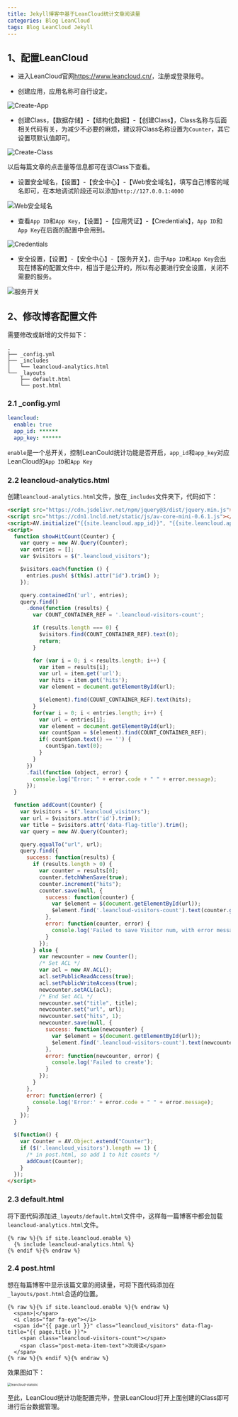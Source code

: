 ```yaml
---
title: Jekyll博客中基于LeanCloud统计文章阅读量
categories: Blog LeanCloud
tags: Blog LeanCloud Jekyll
---
```


## 1、配置LeanCloud

- 进入LeanCloud官网<https://www.leancloud.cn/>，注册或登录账号。

- 创建应用，应用名称可自行设定。

![Create-App](https://cdn.jsdelivr.net/gh/star927/Image-Hosting@main/202108/LeanCloud-1.png)

- 创建Class，【数据存储】-【结构化数据】-【创建Class】，Class名称与后面相关代码有关，为减少不必要的麻烦，建议将Class名称设置为`Counter`，其它设置项默认值即可。

![Create-Class](https://cdn.jsdelivr.net/gh/star927/Image-Hosting@main/202108/LeanCloud-2.png)

以后每篇文章的点击量等信息都可在该Class下查看。

- 设置安全域名，【设置】-【安全中心】-【Web安全域名】，填写自己博客的域名即可，在本地调试阶段还可以添加`http://127.0.0.1:4000`

![Web安全域名](https://cdn.jsdelivr.net/gh/star927/Image-Hosting@main/202108/LeanCloud-3.png)

- 查看`App ID`和`App Key`，【设置】-【应用凭证】-【Credentials】，`App ID`和`App Key`在后面的配置中会用到。

![Credentials](https://cdn.jsdelivr.net/gh/star927/Image-Hosting@main/202108/LeanCloud-4.png)

- 安全设置，【设置】-【安全中心】-【服务开关】，由于`App ID`和`App Key`会出现在博客的配置文件中，相当于是公开的，所以有必要进行安全设置，关闭不需要的服务。

![服务开关](https://cdn.jsdelivr.net/gh/star927/Image-Hosting@main/202108/LeanCloud-5.png)

## 2、修改博客配置文件

需要修改或新增的文件如下：

```
.
├── _config.yml
├── _includes
│   └── leancloud-analytics.html
└── _layouts
    ├── default.html
    └── post.html
```

### 2.1 _config.yml

```yml
leancloud:
  enable: true 
  app_id: ****** 
  app_key: ******
```

`enable`是一个总开关，控制LeanCould统计功能是否开启，`app_id`和`app_key`对应LeanCloud的`App ID`和`App Key`

### 2.2 leancloud-analytics.html

创建`leancloud-analytics.html`文件，放在`_includes`文件夹下，代码如下：

```html
<script src="https://cdn.jsdelivr.net/npm/jquery@3/dist/jquery.min.js"></script>
<script src="https://cdn1.lncld.net/static/js/av-core-mini-0.6.1.js"></script>
<script>AV.initialize("{{site.leancloud.app_id}}", "{{site.leancloud.app_key}}");</script>
<script>
  function showHitCount(Counter) {
    var query = new AV.Query(Counter);
    var entries = [];
    var $visitors = $(".leancloud_visitors");

    $visitors.each(function () {
      entries.push( $(this).attr("id").trim() );
    });

    query.containedIn('url', entries);
    query.find()
      .done(function (results) {
        var COUNT_CONTAINER_REF = '.leancloud-visitors-count';

        if (results.length === 0) {
          $visitors.find(COUNT_CONTAINER_REF).text(0);
          return;
        }

        for (var i = 0; i < results.length; i++) {
          var item = results[i];
          var url = item.get('url');
          var hits = item.get('hits');
          var element = document.getElementById(url);

          $(element).find(COUNT_CONTAINER_REF).text(hits);
        }
        for(var i = 0; i < entries.length; i++) {
          var url = entries[i];
          var element = document.getElementById(url);
          var countSpan = $(element).find(COUNT_CONTAINER_REF);
          if( countSpan.text() == '') {
            countSpan.text(0);
          }
        }
      })
      .fail(function (object, error) {
        console.log("Error: " + error.code + " " + error.message);
      });
  }

  function addCount(Counter) {
    var $visitors = $(".leancloud_visitors");
    var url = $visitors.attr('id').trim();
    var title = $visitors.attr('data-flag-title').trim();
    var query = new AV.Query(Counter);

    query.equalTo("url", url);
    query.find({
      success: function(results) {
        if (results.length > 0) {
          var counter = results[0];
          counter.fetchWhenSave(true);
          counter.increment("hits");
          counter.save(null, {
            success: function(counter) {
              var $element = $(document.getElementById(url));
              $element.find('.leancloud-visitors-count').text(counter.get('hits'));
            },
            error: function(counter, error) {
              console.log('Failed to save Visitor num, with error message: ' + error.message);
            }
          });
        } else {
          var newcounter = new Counter();
          /* Set ACL */
          var acl = new AV.ACL();
          acl.setPublicReadAccess(true);
          acl.setPublicWriteAccess(true);
          newcounter.setACL(acl);
          /* End Set ACL */
          newcounter.set("title", title);
          newcounter.set("url", url);
          newcounter.set("hits", 1);
          newcounter.save(null, {
            success: function(newcounter) {
              var $element = $(document.getElementById(url));
              $element.find('.leancloud-visitors-count').text(newcounter.get('hits'));
            },
            error: function(newcounter, error) {
              console.log('Failed to create');
            }
          });
        }
      },
      error: function(error) {
        console.log('Error:' + error.code + " " + error.message);
      }
    });
  }

  $(function() {
    var Counter = AV.Object.extend("Counter");
    if ($('.leancloud_visitors').length == 1) {
      /* in post.html, so add 1 to hit counts */
      addCount(Counter);
    }
  });
</script>
```

### 2.3 default.html

将下面代码添加进`_layouts/default.html`文件中，这样每一篇博客中都会加载`leancloud-analytics.html`文件。

```liquid
{% raw %}{% if site.leancloud.enable %}
  {% include leancloud-analytics.html %}
{% endif %}{% endraw %}
```

### 2.4 post.html

想在每篇博客中显示该篇文章的阅读量，可将下面代码添加在`_layouts/post.html`合适的位置。

```
{% raw %}{% if site.leancloud.enable %}{% endraw %}
  <span>|</span>
  <i class="far fa-eye"></i>
  <span id="{{ page.url }}" class="leancloud_visitors" data-flag-title="{{ page.title }}">
    <span class="leancloud-visitors-count"></span>
    <span class="post-meta-item-text">次阅读</span>
  </span>
{% raw %}{% endif %}{% endraw %}
```

效果图如下：

<img src="https://cdn.jsdelivr.net/gh/star927/Image-Hosting@main/202108/LeanCloud-6.png" alt="leancloud-statistic" style="zoom:50%;" />

至此，LeanCloud统计功能配置完毕，登录LeanCloud打开上面创建的Class即可进行后台数据管理。
